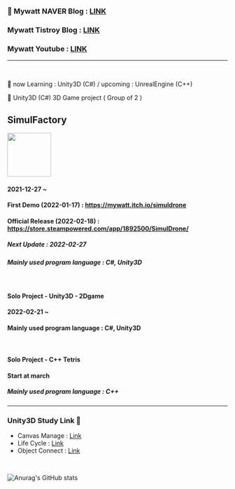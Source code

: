 ### 💬 Mywatt NAVER Blog : [LINK][naverLink]
### Mywatt Tistroy Blog : [LINK][tistory]
### Mywatt Youtube : [LINK][youtube]
---

<br />

🌱 now Learning : Unity3D (C#) / upcoming : UnrealEngine (C++)    

👯 Unity3D (C#) 3D Game project ( Group of 2 ) 

## SimulFactory
<img src="https://user-images.githubusercontent.com/26586104/149724911-88f90334-8e08-44ee-b11b-35a312c9cc86.png"  width="100" height="100"/>


#### 2021-12-27 ~   
#### First Demo (2022-01-17) : https://mywatt.itch.io/simuldrone
#### Official Release (2022-02-18) : https://store.steampowered.com/app/1892500/SimulDrone/
##### Next Update : 2022-02-27
##### Mainly used program language : C#, Unity3D

<br/>

#### Solo Project - Unity3D - 2Dgame
#### 2022-02-21 ~
#### Mainly used program language : C#, Unity3D

<br/>

#### Solo Project - C++ Tetris
#### Start at march
##### Mainly used program language : C++
---

### Unity3D Study Link 🔭
* Canvas Manage : [Link][canvasLink] 
* Life Cycle : [Link][lifeLink]
* Object Connect : [Link][connectLink]

<br/>

![Anurag's GitHub stats](https://github-readme-stats.vercel.app/api?username=padamu1&show_icons=true&theme=white)






[naverLink]: https://blog.naver.com/padamu1
[tistory]: https://pamechanic.tistory.com/
[youtube]: https://www.youtube.com/channel/UCbYFX84E_7M1N-NJsF6zBGg/featured
[canvasLink]:https://blog.naver.com/padamu1/222602959312
[lifeLink]:https://blog.naver.com/padamu1/222606713864
[connectLink]:https://blog.naver.com/padamu1/222612976964



<!--
**padamu1/padamu1** is a ✨ _special_ ✨ repository because its `README.md` (this file) appears on your GitHub profile.

Here are some ideas to get you started:

- 🔭 I’m currently working on ...
- 🌱 I’m currently learning ...
- 👯 I’m looking to collaborate on ...
- 🤔 I’m looking for help with ...
- 💬 Ask me about ...
- 📫 How to reach me: ...
- 😄 Pronouns: ...
- ⚡ Fun fact: ...
-->
